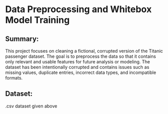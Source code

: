 # Data Preprocessing and Whitebox Model Training
## Summary: 
This project focuses on cleaning a fictional, corrupted version of the Titanic passenger dataset. The goal is to preprocess the data so that it contains only relevant and usable features for future analysis or modeling. The dataset has been intentionally corrupted and contains issues such as missing values, duplicate entries, incorrect data types, and incompatible formats.
## Dataset:
.csv dataset given above
